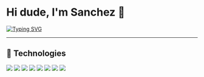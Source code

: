 # Hi dude, I'm Sanchez 👋

<a href="https://git.io/typing-svg">
  <img src="https://readme-typing-svg.herokuapp.com?font=Fira+Code&size=22&pause=1000&color=4A90E2&vCenter=true&width=435&lines=Front-End+Developer" alt="Typing SVG" />
</a>

---

## 📘 Technologies

<img src="https://img.shields.io/badge/JavaScript-F7DF1E?style=for-the-badge&logo=javascript&logoColor=black" /> <img src="https://img.shields.io/badge/Lua-2C2D72?style=for-the-badge&logo=lua&logoColor=white" /> <img src="https://img.shields.io/badge/HTML5-E34F26?style=for-the-badge&logo=html5&logoColor=white" /> <img src="https://img.shields.io/badge/CSS3-1572B6?style=for-the-badge&logo=css3&logoColor=white" /> 
<img src="https://img.shields.io/badge/Git-F05032?style=for-the-badge&logo=git&logoColor=white" /> <img src="https://img.shields.io/badge/GitHub-181717?style=for-the-badge&logo=github&logoColor=white" /> <img src="https://img.shields.io/badge/Visual_Studio_Code-0078D4?style=for-the-badge&logo=visualstudiocode&logoColor=white" /> <img src="https://img.shields.io/badge/MySQL-00000F?style=for-the-badge&logo=mysql&logoColor=white" /> 
